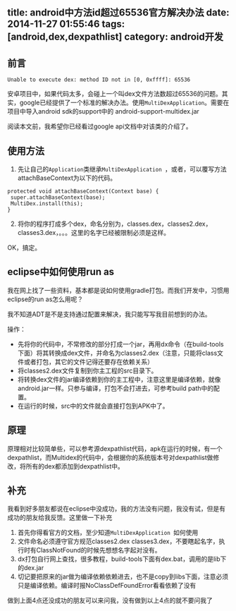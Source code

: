 title: android中方法id超过65536官方解决办法
date: 2014-11-27 01:55:46
tags: [android,dex,dexpathlist]
category: android开发
---
## 前言
	Unable to execute dex: method ID not in [0, 0xffff]: 65536
安卓项目中，如果代码太多，会碰上一个叫dex文件方法数超过65536的问题。其实，google已经提供了一个标准的解决办法。使用`MultiDexApplication`。需要在项目中导入android sdk的support中的 android-support-multidex.jar

阅读本文前，我希望你已经看过google api文档中对该类的介绍了。
<!-- more -->
## 使用方法

1. 先让自己的`Application`类继承`MultiDexApplication `，或者，可以覆写方法attachBaseContext为以下的代码。
```
protected void attachBaseContext(Context base) {
 super.attachBaseContext(base);
 MultiDex.install(this);
}
```

2. 将你的程序打成多个dex，命名分别为，classes.dex，classes2.dex，classes3.dex，。。。这里的名字已经被限制必须是这样。

OK，搞定。

## eclipse中如何使用run as
我在网上找了一些资料，基本都是说如何使用gradle打包。而我们开发中，习惯用eclipse的run as怎么用呢？

我不知道ADT是不是支持通过配置来解决，我只能写写我目前想到的办法。

操作：

- 先将你的代码中，不常修改的部分打成一个jar，再用dx命令（在build-tools下面）将其转换成dex文件，并命名为classes2.dex（注意，只能将class文件或者打包，其它的文件记得还要存在依赖关系）
- 将classes2.dex文件复制到你主工程的src目录下。
- 将转换dex文件的jar编译依赖到你的主工程中，注意这里是编译依赖，就像android.jar一样。只参与编译，打包不会打进去，可参考build path中的配置。
- 在运行的时候，src中的文件就会直接打包到APK中了。



## 原理
原理相对比较简单些，可以参考源dexpathlist代码，apk在运行的时候，有一个dexpathlist，而Multidex的代码中，会根据你的系统版本号对dexpathlist做修改，将所有的dex都添加到dexpathlist中。

## 补充
我看到好多朋友都说在eclipse中没成功，我的方法没有问题，我没有试，但是有成功的朋友给我反馈。这里做一下补充

1. 首先你得看官方的文档，至少知道`MultiDexApplication `如何使用
2. 文件命名必须遵守官方规范classes2.dex classes3.dex，不要瞎起名字，执行时有ClassNotFound的时候先想想名字起对没有。
3. dx打包自行网上查找，很多教程，build-tools下面有dex.bat，调用的是lib下的dex.jar
4. 切记要把原来的jar做为编译依赖依赖进去，也不是copy到libs下面，注意必须只是编译依赖。编译时报NoClassDefFoundError看看依赖了没有

做到上面4点还没成功的朋友可以来问我，没有做到以上4点的就不要问我了